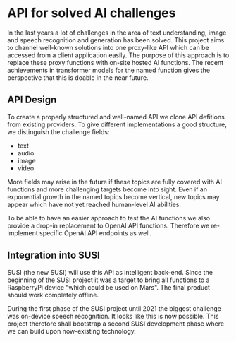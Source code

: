 # API for solved AI challenges

In the last years a lot of challenges in the area of text understanding, image
and speech recognition and generation has been solved. This project aims to
channel well-known solutions into one proxy-like API which can be accessed
from a client application easily. The purpose of this approach is to replace
these proxy functions with on-site hosted AI functions.
The recent achievements in transformer models for the named function gives the
perspective that this is doable in the near future.

## API Design

To create a properly structured and well-named API we clone API defitions from
existing providers. To give different implementations a good structure, we
distinguish the challenge fields:

- text
- audio
- image
- video

More fields may arise in the future if these topics are fully covered with AI
functions and more challenging targets become into sight. Even if an
exponential growth in the named topics become vertical, new topics may appear
which have not yet reached human-level AI abilities.

To be able to have an easier approach to test the AI functions we also
provide a drop-in replacement to OpenAI API functions. Therefore we
re-implement specific OpenAI API endpoints as well.

## Integration into SUSI

SUSI (the new SUSI) will use this API as intelligent back-end. Since the
beginning of the SUSI project it was a target to bring all functions to a
RaspberryPi device "which could be used on Mars".
The final product should work completely offline.

During the first phase of the SUSI project until 2021 the biggest challenge was
on-device speech recognition. It looks like this is now possible. This project
therefore shall bootstrap a second SUSI development phase where we can build
upon now-existing technology.